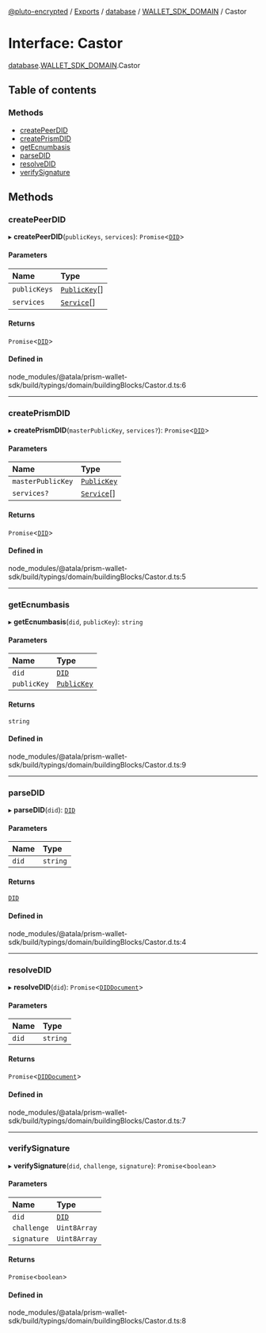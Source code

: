[@pluto-encrypted](../README.md) / [Exports](../modules.md) / [database](../modules/database.md) / [WALLET\_SDK\_DOMAIN](../modules/database.WALLET_SDK_DOMAIN.md) / Castor

# Interface: Castor

[database](../modules/database.md).[WALLET\_SDK\_DOMAIN](../modules/database.WALLET_SDK_DOMAIN.md).Castor

## Table of contents

### Methods

- [createPeerDID](database.WALLET_SDK_DOMAIN.Castor.md#createpeerdid)
- [createPrismDID](database.WALLET_SDK_DOMAIN.Castor.md#createprismdid)
- [getEcnumbasis](database.WALLET_SDK_DOMAIN.Castor.md#getecnumbasis)
- [parseDID](database.WALLET_SDK_DOMAIN.Castor.md#parsedid)
- [resolveDID](database.WALLET_SDK_DOMAIN.Castor.md#resolvedid)
- [verifySignature](database.WALLET_SDK_DOMAIN.Castor.md#verifysignature)

## Methods

### createPeerDID

▸ **createPeerDID**(`publicKeys`, `services`): `Promise`\<[`DID`](../classes/database.WALLET_SDK_DOMAIN.DID.md)\>

#### Parameters

| Name | Type |
| :------ | :------ |
| `publicKeys` | [`PublicKey`](../classes/database.WALLET_SDK_DOMAIN.PublicKey.md)[] |
| `services` | [`Service`](../classes/database.WALLET_SDK_DOMAIN.Service.md)[] |

#### Returns

`Promise`\<[`DID`](../classes/database.WALLET_SDK_DOMAIN.DID.md)\>

#### Defined in

node_modules/@atala/prism-wallet-sdk/build/typings/domain/buildingBlocks/Castor.d.ts:6

___

### createPrismDID

▸ **createPrismDID**(`masterPublicKey`, `services?`): `Promise`\<[`DID`](../classes/database.WALLET_SDK_DOMAIN.DID.md)\>

#### Parameters

| Name | Type |
| :------ | :------ |
| `masterPublicKey` | [`PublicKey`](../classes/database.WALLET_SDK_DOMAIN.PublicKey.md) |
| `services?` | [`Service`](../classes/database.WALLET_SDK_DOMAIN.Service.md)[] |

#### Returns

`Promise`\<[`DID`](../classes/database.WALLET_SDK_DOMAIN.DID.md)\>

#### Defined in

node_modules/@atala/prism-wallet-sdk/build/typings/domain/buildingBlocks/Castor.d.ts:5

___

### getEcnumbasis

▸ **getEcnumbasis**(`did`, `publicKey`): `string`

#### Parameters

| Name | Type |
| :------ | :------ |
| `did` | [`DID`](../classes/database.WALLET_SDK_DOMAIN.DID.md) |
| `publicKey` | [`PublicKey`](../classes/database.WALLET_SDK_DOMAIN.PublicKey.md) |

#### Returns

`string`

#### Defined in

node_modules/@atala/prism-wallet-sdk/build/typings/domain/buildingBlocks/Castor.d.ts:9

___

### parseDID

▸ **parseDID**(`did`): [`DID`](../classes/database.WALLET_SDK_DOMAIN.DID.md)

#### Parameters

| Name | Type |
| :------ | :------ |
| `did` | `string` |

#### Returns

[`DID`](../classes/database.WALLET_SDK_DOMAIN.DID.md)

#### Defined in

node_modules/@atala/prism-wallet-sdk/build/typings/domain/buildingBlocks/Castor.d.ts:4

___

### resolveDID

▸ **resolveDID**(`did`): `Promise`\<[`DIDDocument`](../classes/database.WALLET_SDK_DOMAIN.DIDDocument.md)\>

#### Parameters

| Name | Type |
| :------ | :------ |
| `did` | `string` |

#### Returns

`Promise`\<[`DIDDocument`](../classes/database.WALLET_SDK_DOMAIN.DIDDocument.md)\>

#### Defined in

node_modules/@atala/prism-wallet-sdk/build/typings/domain/buildingBlocks/Castor.d.ts:7

___

### verifySignature

▸ **verifySignature**(`did`, `challenge`, `signature`): `Promise`\<`boolean`\>

#### Parameters

| Name | Type |
| :------ | :------ |
| `did` | [`DID`](../classes/database.WALLET_SDK_DOMAIN.DID.md) |
| `challenge` | `Uint8Array` |
| `signature` | `Uint8Array` |

#### Returns

`Promise`\<`boolean`\>

#### Defined in

node_modules/@atala/prism-wallet-sdk/build/typings/domain/buildingBlocks/Castor.d.ts:8
